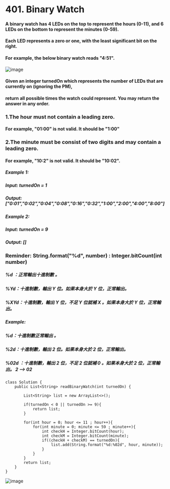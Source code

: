 # 401. Binary Watch

#### A binary watch has 4 LEDs on the top to represent the hours (0-11), and 6 LEDs on the bottom to represent the minutes (0-59).
#### Each LED represents a zero or one, with the least significant bit on the right.
#### For example, the below binary watch reads "4:51".
![image](https://user-images.githubusercontent.com/97871497/197010242-bad447fb-cca3-44be-bdbc-8fedc037658f.png)

#### Given an integer turnedOn which represents the number of LEDs that are currently on (ignoring the PM), 
#### return all possible times the watch could represent. You may return the answer in any order.

###  1.The hour must not contain a leading zero.
#### For example, "01:00" is not valid. It should be "1:00"
###  2.The minute must be consist of two digits and may contain a leading zero.
#### For example, "10:2" is not valid. It should be "10:02".

##### Example 1:
#####    Input: turnedOn = 1
#####    Output: ["0:01","0:02","0:04","0:08","0:16","0:32","1:00","2:00","4:00","8:00"]
##### Example 2: 
#####    Input: turnedOn = 9
#####    Output: []

### Reminder: String.format("%d", number) : Integer.bitCount(int number)
##### %d ：正常輸出十進制數 。
##### %Yd：十進制數，輸出 Y 位。如果本身大於 Y 位，正常輸出。
##### %XYd：十進制數，輸出 Y 位，不足 Y 位就補 X 。如果本身大於 Y 位，正常輸出。
##### Example:
##### %d：十進制數正常輸出 。
##### %2d：十進制數，輸出 2 位。如果本身大於 2 位，正常輸出。 
##### %02d ：十進制數，輸出 2 位，不足 2 位就補 0 。如果本身大於 2 位，正常輸出。 2 --> 02
```
class Solution {
    public List<String> readBinaryWatch(int turnedOn) {
        
        List<String> list = new ArrayList<>();
        
        if(turnedOn < 0 || turnedOn >= 9){
            return list;
        }
        
        for(int hour = 0; hour <= 11 ; hour++){
            for(int minute = 0; minute <= 59 ; minute++){
                int checkH = Integer.bitCount(hour);
                int checkM = Integer.bitCount(minute);
                if((checkH + checkM) == turnedOn){
                    list.add(String.format("%d:%02d", hour, minute));
                }
            }
        }
        return list;
    }
}
```

![image](https://user-images.githubusercontent.com/97871497/197011211-16ebff79-5e0c-48b5-9610-0f081eaee61a.png)

